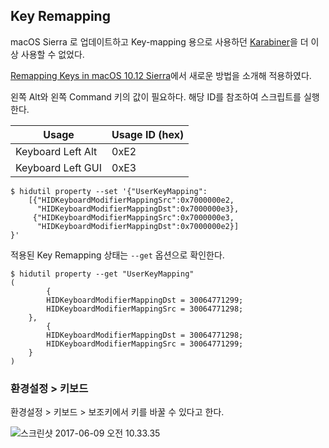 ## Key Remapping

macOS Sierra 로 업데이트하고 Key-mapping 용으로 사용하던 [Karabiner](https://pqrs.org/osx/karabiner/)을 더 이상 사용할 수 없었다.

[Remapping Keys in macOS 10.12 Sierra](https://developer.apple.com/library/content/technotes/tn2450/_index.html)에서 새로운 방법을 소개해 적용하였다.

왼쪽 Alt와 왼쪽 Command 키의 값이 필요하다. 해당 ID를 참조하여 스크립트를 실행한다.

|Usage|Usage ID (hex)|
|---|---|
|Keyboard Left Alt|0xE2|
|Keyboard Left GUI|0xE3|

```
$ hidutil property --set '{"UserKeyMapping":
    [{"HIDKeyboardModifierMappingSrc":0x7000000e2,
      "HIDKeyboardModifierMappingDst":0x7000000e3},
     {"HIDKeyboardModifierMappingSrc":0x7000000e3,
      "HIDKeyboardModifierMappingDst":0x7000000e2}]
}'
```

적용된 Key Remapping 상태는 `--get` 옵션으로 확인한다.

```
$ hidutil property --get "UserKeyMapping"
(
        {
        HIDKeyboardModifierMappingDst = 30064771299;
        HIDKeyboardModifierMappingSrc = 30064771298;
    },
        {
        HIDKeyboardModifierMappingDst = 30064771298;
        HIDKeyboardModifierMappingSrc = 30064771299;
    }
)
```

### 환경설정 > 키보드

환경설정 > 키보드 > 보조키에서 키를 바꿀 수 있다고 한다.

![스크린샷 2017-06-09 오전 10.33.35](http://i.imgur.com/2YT3Cdk.png)
